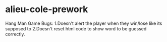 # alieu-cole-prework
Hang Man Game Bugs:
1.Doesn't alert the player when they win/lose like its supposed to 
2.Doesn't reset html code to show word to be guessed correctly.
